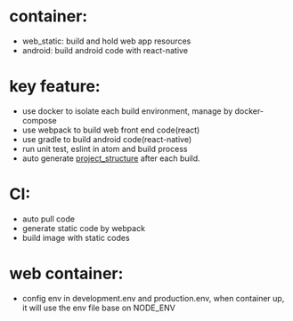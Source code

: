 # container:
* web_static: build and hold web app resources
* android: build android code with react-native

# key feature:
* use docker to isolate each build environment, manage by docker-compose
* use webpack to build web front end code(react)
* use gradle to build android code(react-native)
* run unit test, eslint in atom and build process
* auto generate [project_structure](../docs/project_structure.md) after each build.

# CI:
* auto pull code
* generate static code by webpack
* build image with static codes

# web container:
* config env in development.env and production.env, when container up, it will use the env file base on NODE_ENV
